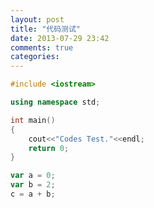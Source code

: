 ```yaml
---
layout: post
title: "代码测试"
date: 2013-07-29 23:42
comments: true
categories: 
---
```


```cpp
#include <iostream>

using namespace std;

int main()
{
	cout<<"Codes Test."<<endl;
	return 0;
}
```

```javascript
var a = 0;
var b = 2;
c = a + b;
```
